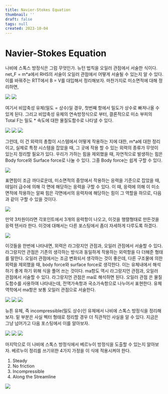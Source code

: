 ```yaml
---
title: Navier-Stokes Equation
thumbnail: ''
draft: false
tags: null
created: 2023-10-04
---
```


# Navier-Stokes Equation

나비에 스톡스 방정식은 그럼 무엇인가. 뉴턴 법칙을 오일러 관점에서 서술한 식이다. net_F = m\*a에서 RHS의 서술이 오일러 관점에서 어떻게 서술될 수 있는지 알 수 있다. 이를 바꿔주는 RTT에서 B = V를 대입해서 정리해보자. 마찬가지로 미소면적에 대해 정리하면,

![](navier-stokes01.png)
![](navier-stokes02.png)

여기서 비압축성 유체(밀도 = 상수)일 경우, 첫번째 항에서 밀도가 상수로 빠져나올 수 있게 된다. 그리고 비압축성 유체의 연속방정식으로 부터, 결론적으로 미소 부피의 Total F는 밀도 \* 속도에 대한 물질도함수로 나타낼 수 있다.

![](navier-stokes03.png)
![](navier-stokes04.png)
![](navier-stokes05.png)

그런데, 이 건 외력의 총합이 시스템에서 어떻게 작용하는 지에 대한, m\*a에 대한 정리이고, 실제로 특정 시스템을 잡았을 때, 그 곳에 작용 할 수 있는 외력의 종류가 무엇이 있는지 정리할 필요가 있다. 우리가 가하는 힘을 제외했을 때, 자연적으로 발생하는 힘은 Body force와 Surface force로 나눌 수 있다. 그중 Body force는 쉽게 구할 수 있다.

![](navier-stokes06.png)

표면힘이 조금 까다로운데, 미소면적의 중앙에서 작용하는 응력을 기준으로 잡았을 때, 테일러 급수에 의해 각 면에 해당하는 응력을 구할 수 있다. 이 때, 응력에 의해 이 미소면적에 작용하는 알짜 힘은 각면에서의 응력차에 해당하는 힘이 그 역할을 하므로, 다음과 같이 구할 수 있을 것이다.

![](navier-stokes07.png)

만약 3차원이라면 각포인트에서 3개의 응력항이 나오고, 이것을 행렬형태로 만든것을 응력 텐서라 한다. 이것에 대해서는 다른 포스팅에서 좀더 자세하게 다루도록 하겠다.

![](navier-stokes08.png)

이것들을 한번에 나타내면, 외력은 라그랑지언 관점과, 오일러 관점에서 서술할 수 있다. 라그랑지언 관점은 기존의 생각하는 방식과 동일하게 작용하는 외력항을 다 더해준 형태를 말한다. 오일러 관점에서는 조금 변화되서 생각하는 것이 좋은데, 다른 구조물에 의한 외력을 제외했을 때, body force와 surface force로 생각한다. 이는 유체내에서 해석하기 좋게 하기 위해 식을 풀어 쓰는 것이다. ma항도 역시 라그랑지언 관점과, 오일러 관점에서 서술할 수 있다. 라그랑지언 관점은 ma로 해석하면 된다. 오일러 관점 은 물질도함수를 사용하여 나타내는데, 전역가속항과 국소가속항으로 나누어서 표현한다. 유체역학에서 ma항은 보통 오일러 관점으로 서술한다.

![](navier-stokes09.png)
![](navier-stokes10.png)
![](navier-stokes11.png)

뉴튼 유체, 즉 incompressible(밀도 상수)인 유체에서 나비에 스톡스 방정식을 정리해보자. 밑 부분은 사실 벡터 형태로 정리할 경우 더 직관적인 사실을 알 수 있다. 지금은 그냥 넘어가고 다음 포스팅에서 이를 알아보자.

![](navier-stokes12.png)
![](navier-stokes13.png)
![](navier-stokes14.png)

마지막으로 이 나비에 스톡스 방정식에서 베르누이 방정식을 도출할 수 있는지 알아보자. 베르누이 정리를 쓰기위한 4가지 가정을 이 식에 적용시켜야 한다.

1. Steady
1. No friction
1. Incompressible
1. Along the Streamline

![](navier-stokes15.png)
